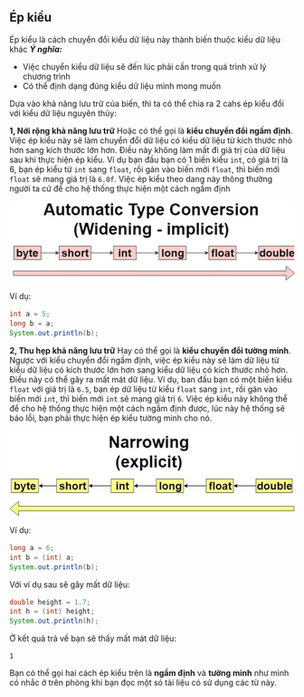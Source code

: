 ## Ép kiểu
Ép kiểu là cách chuyển đổi kiểu dữ liệu này thành biến thuộc kiểu dữ liệu khác
***Ý nghĩa:***
- Việc chuyển kiểu dữ liệu sẽ đến lúc phải cần trong quá trình xử lý chương trình
- Có thể định dạng đúng kiểu dữ liệu mình mong muốn

Dựa vào khả năng lưu trữ của biến, thì ta có thể chia ra 2 cahs ép kiểu đổi với kiểu dữ liệu nguyên thủy: 

**1, Nới rộng khả năng lưu trữ**
Hoặc có thể gọi là **kiểu chuyển đổi ngầm định**. Việc ép kiểu này sẽ làm chuyển đổi dữ liệu có kiểu dữ liệu từ kích thước nhỏ hơn sang kích thước lớn hơn. Điều này không làm mất đi giá trị của dữ liệu sau khi thực hiện ép kiểu. Ví dụ bạn đầu bạn có 1 biến kiểu `int`, có giá trị là 6, bạn ép kiểu từ `int` sang `float`, rồi gán vào biến mới `float`, thì biến mới `float` sẽ mang giá trị là `6.0f`. Việc ép kiểu theo dang này thông thường người ta cứ để cho hệ thống thực hiện một cách ngầm định  

![image](../image/type_casting_1.png)

Ví dụ:
```java
int a = 5;
long b = a;
System.out.println(b);
```

**2, Thu hẹp khả năng lưu trữ**
Hay có thể gọi là **kiểu chuyển đổi tường minh**. Ngược với kiểu chuyển đổi ngầm định, việc ép kiểu này sẽ làm dữ liệu từ kiểu dữ liệu có kích thước lớn hơn sang kiểu dữ liệu có kích thước nhỏ hơn. Điều này có thể gây ra mất mát dữ liệu. Ví dụ, ban đầu bạn có một biến kiểu `float` với giá trị là `6.5`, bạn ép dữ liệu từ kiểu `float` sang `int`, rồi gán vào biến mới `int`, thì biến mới `int` sẽ mang giá trị `6`. Việc ép kiểu này không thể để cho hệ thống thực hiện một cách ngầm định được, lúc này hệ thống sẽ báo lỗi, bạn phải thực hiện ép kiểu tường minh cho nó.


![image](../image/type_casting_2.png)

Ví dụ:
```java
long a = 6;
int b = (int) a;
System.out.println(b);
```

Với ví dụ sau sẽ gây mất dữ liệu:
```java
double height = 1.7;
int h = (int) height;
System.out.println(h);
```
Ở kết quả trả về bạn sẽ thấy mất mát dữ liệu:
```
1
```  

Bạn có thể gọi hai cách ép kiểu trên là **ngầm định** và **tường minh** như mình có nhắc ở trên phòng khi bạn đọc một só tài liệu có sử dụng các từ này.
